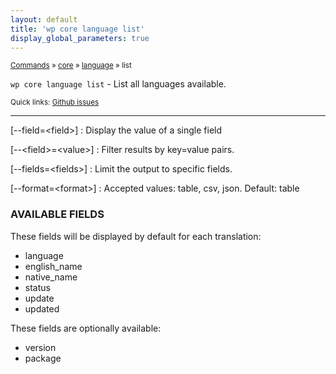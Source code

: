 ```yaml
---
layout: default
title: 'wp core language list'
display_global_parameters: true
---
```


<small>[Commands](/commands/) &raquo; [core](/commands/core/) &raquo; [language](/commands/core/language/) &raquo; list</small>

`wp core language list` - List all languages available.

<small>Quick links: <a href="https://github.com/wp-cli/wp-cli/issues?q=is%3Aopen+label%3Acommand%3Acore-language-list+sort%3Aupdated-desc">Github issues</a></small>

<hr />

[\--field=&lt;field&gt;]
: Display the value of a single field

[\--&lt;field&gt;=&lt;value&gt;]
: Filter results by key=value pairs.

[\--fields=&lt;fields&gt;]
: Limit the output to specific fields.

[\--format=&lt;format&gt;]
: Accepted values: table, csv, json. Default: table

### AVAILABLE FIELDS

These fields will be displayed by default for each translation:

* language
* english_name
* native_name
* status
* update
* updated

These fields are optionally available:

* version
* package



